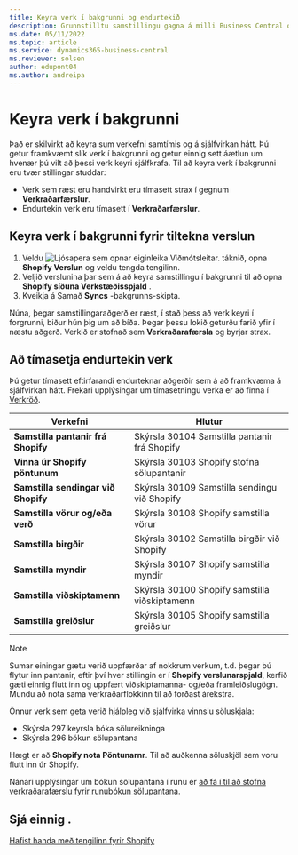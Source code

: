 ```yaml
---
title: Keyra verk í bakgrunni og endurtekið
description: Grunnstilltu samstillingu gagna á milli Business Central og Shopify í bakgrunni.
ms.date: 05/11/2022
ms.topic: article
ms.service: dynamics365-business-central
ms.reviewer: solsen
author: edupont04
ms.author: andreipa
---
```


# Keyra verk í bakgrunni

Það er skilvirkt að keyra sum verkefni samtímis og á sjálfvirkan hátt. Þú getur framkvæmt slík verk í bakgrunni og getur einnig sett áætlun um hvenær þú vilt að þessi verk keyri sjálfkrafa. Til að keyra verk í bakgrunni eru tvær stillingar studdar:

- Verk sem ræst eru handvirkt eru tímasett strax í gegnum **Verkraðarfærslur**.
- Endurtekin verk eru tímasett í **Verkraðarfærslur**.

## Keyra verk í bakgrunni fyrir tiltekna verslun

1. Veldu ![Ljósapera sem opnar eiginleika Viðmótsleitar.](../media/ui-search/search_small.png "Segðu mér hvað þú vilt gera") táknið, opna **Shopify Verslun** og veldu tengda tengilinn.
2. Veljið verslunina þar sem á að keyra samstillingu í bakgrunni til að opna  **Shopify  síðuna Verkstæðisspjald** .
3. Kveikja á Samað  **Syncs**  -bakgrunns-skipta.

Núna, þegar samstillingaraðgerð er ræst, í stað þess að verk keyri í forgrunni, biður hún þig um að bíða. Þegar þessu lokið geturðu farið yfir í næstu aðgerð. Verkið er stofnað sem  **Verkraðarafærsla**  og byrjar strax.

## Að tímasetja endurtekin verk

Þú getur tímasett eftirfarandi endurteknar aðgerðir sem á að framkvæma á sjálfvirkan hátt. Frekari upplýsingar um tímasetningu verka er að finna í [Verkröð](../admin-job-queues-schedule-tasks.md).

|Verkefni|Hlutur|
|------|------------|
|**Samstilla pantanir frá Shopify**|Skýrsla 30104 Samstilla pantanir frá Shopify|
|**Vinna úr Shopify pöntunum**|Skýrsla 30103 Shopify stofna sölupantanir|
|**Samstilla sendingar við Shopify**|Skýrsla 30109 Samstilla sendingu við Shopify|
|**Samstilla vörur og/eða verð**|Skýrsla 30108 Shopify samstilla vörur|
|**Samstilla birgðir**|Skýrsla 30102 Samstilla birgðir við Shopify|
|**Samstilla myndir**|Skýrsla 30107 Shopify samstilla myndir|
|**Samstilla viðskiptamenn**|Skýrsla 30100 Shopify samstilla viðskiptamenn|
|**Samstilla greiðslur**|Skýrsla 30105 Shopify samstilla greiðslur|

> [!NOTE]
> Sumar einingar gætu verið uppfærðar af nokkrum verkum, t.d. þegar þú flytur inn pantanir, eftir því hver stillingin er í **Shopify verslunarspjald**, kerfið gæti einnig flutt inn og uppfært viðskiptamanna- og/eða framleiðslugögn. Mundu að nota sama verkraðarflokkinn til að forðast árekstra.

Önnur verk sem geta verið hjálpleg við sjálfvirka vinnslu söluskjala:

- Skýrsla 297 keyrsla bóka sölureikninga
- Skýrsla 296 bókun sölupantana

Hægt er að  **Shopify  nota Pöntunarnr**. Til að auðkenna söluskjöl sem voru flutt inn úr Shopify.

Nánari upplýsingar um bókun sölupantana í runu er  [að fá í til að stofna verkraðarafærslu fyrir runubókun sölupantana](../ui-batch-posting.md#to-create-a-job-queue-entry-for-batch-posting-of-sales-orders).

## Sjá einnig .

[Hafist handa með tengilinn fyrir Shopify](get-started.md)  
